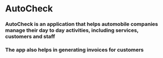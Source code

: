 # AutoCheck

### AutoCheck is an application that helps automobile companies manage their day to day activities, including services, customers and staff

### The app also helps in generating invoices for customers
